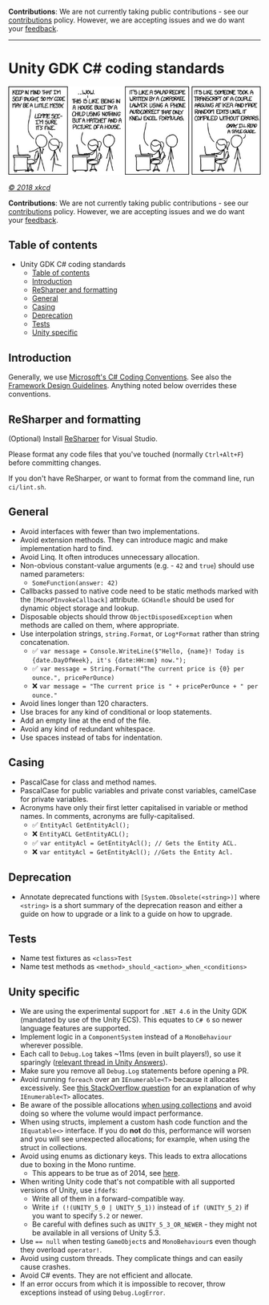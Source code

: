 
**Contributions**: We are not currently taking public contributions - see our [contributions](../../CONTRIBUTING.md) policy. However, we are accepting issues and we do want your [feedback](../../README.md#give-us-feedback).

-------

# Unity GDK C# coding standards

![Header Image](../assets/unity-gdk-header-cartoon.png)

_[&copy; 2018 xkcd](https://xkcd.com/license.html)_

**Contributions**: We are not currently taking public contributions - see our [contributions](../../README.md#contributions) policy. However, we are accepting issues and we do want your [feedback](../../README.md#give-us-feedback).

## Table of contents

- Unity GDK C# coding standards
    - [Table of contents](#table-of-contents)
    - [Introduction](#introduction)
    - [ReSharper and formatting](#resharper-and-formatting)
    - [General](#general)
    - [Casing](#casing)
    - [Deprecation](#deprecation)
    - [Tests](#tests)
    - [Unity specific](#unity-specific)

## Introduction

Generally, we use [Microsoft's C# Coding Conventions](https://docs.microsoft.com/en-us/dotnet/csharp/programming-guide/inside-a-program/coding-conventions). See also the [Framework Design Guidelines](https://docs.microsoft.com/en-us/dotnet/standard/design-guidelines/index). Anything noted below overrides these conventions.

## ReSharper and formatting

(Optional) Install [ReSharper](https://www.jetbrains.com/resharper/) for Visual Studio.

Please format any code files that you've touched (normally `Ctrl+Alt+F`) before committing changes.

If you don't have ReSharper, or want to format from the command line, run `ci/lint.sh`.

## General

* Avoid interfaces with fewer than two implementations.
* Avoid extension methods. They can introduce magic and make implementation hard to find.
* Avoid Linq. It often introduces unnecessary allocation.
* Non-obvious constant-value arguments (e.g. - `42` and `true`) should use named parameters:
    * `SomeFunction(answer: 42)`
* Callbacks passed to native code need to be static methods marked with the `[MonoPInvokeCallback]` attribute. `GCHandle` should be used for dynamic object storage and lookup.
* Disposable objects should throw `ObjectDisposedException` when methods are called on them, where appropriate.
* Use interpolation strings, `string.Format`, or `Log*Format` rather than string concatenation.
    * :white_check_mark: `var message = Console.WriteLine($"Hello, {name}! Today is {date.DayOfWeek}, it's {date:HH:mm} now.");`
    * :white_check_mark: `var message = String.Format("The current price is {0} per ounce.", pricePerOunce)`
    * :x: `var message = "The current price is " + pricePerOunce + " per ounce."`
* Avoid lines longer than 120 characters.
* Use braces for any kind of conditional or loop statements.
* Add an empty line at the end of the file.
* Avoid any kind of redundant whitespace.
* Use spaces instead of tabs for indentation.

## Casing

* PascalCase for class and method names.
* PascalCase for public variables and private const variables, camelCase for private variables.
* Acronyms have only their first letter capitalised in variable or method names. In comments, acronyms are fully-capitalised.
    * :white_check_mark: `EntityAcl GetEntityAcl();`
    * :x: `EntityACL GetEntityACL();`
    * :white_check_mark: `var entityAcl = GetEntityAcl(); // Gets the Entity ACL.`
    * :x: `var entityAcl = GetEntityAcl(); //Gets the Entity Acl.`

## Deprecation

* Annotate deprecated functions  with `[System.Obsolete(<string>)]` where `<string>` is a short summary of the deprecation reason and either a guide on how to upgrade or a link to a guide on how to upgrade.

## Tests

* Name test fixtures as `<class>Test`
* Name test methods as `<method>_should_<action>_when_<conditions>`

## Unity specific

* We are using the experimental support for `.NET 4.6` in the Unity GDK (mandated by use of the Unity ECS). This equates to `C# 6` so newer language features are supported.
* Implement logic in a `ComponentSystem` instead of a `MonoBehaviour` wherever possible.
* Each call to `Debug.Log` takes ~11ms (even in built players!), so use it sparingly ([relevant thread in Unity Answers](https://answers.unity.com/questions/126315/debuglog-in-build.html)).
* Make sure you remove all `Debug.Log` statements before opening a PR.
* Avoid running `foreach` over an `IEnumerable<T>` because it allocates excessively. See [this StackOverflow question](https://stackoverflow.com/questions/19689328/why-ienumerable-slow-and-list-is-fast) for an explanation of why `IEnumerable<T>` allocates.
* Be aware of the possible allocations [when using collections](https://jacksondunstan.com/articles/3805) and avoid doing so where the volume would impact performance.
* When using structs, implement a custom hash code function and the `IEquatable<>` interface. If you do **not** do this, performance will worsen and you will see unexpected allocations; for example, when using the struct in collections.
* Avoid using enums as dictionary keys. This leads to extra allocations due to boxing in the Mono runtime.
    * This appears to be true as of 2014, see [here](https://stackoverflow.com/questions/26280788/dictionary-enum-key-performance).
* When writing Unity code that's not compatible with all supported versions of Unity, use `ifdef`s:
    * Write all of them in a forward-compatible way.
    * Write `if (!(UNITY_5_0 | UNITY_5_1))` instead of `if (UNITY_5_2)` if you want to specify `5.2` or newer.
    * Be careful with defines such as `UNITY_5_3_OR_NEWER` - they might not be available in all versions of Unity 5.3.
* Use `== null` when testing `GameObject`s and `MonoBehaviour`s even though they overload `operator!`.
* Avoid using custom threads. They complicate things and can easily cause crashes.
* Avoid C# events. They are not efficient and allocate.
* If an error occurs from which it is impossible to recover, throw exceptions instead of using `Debug.LogError`.

